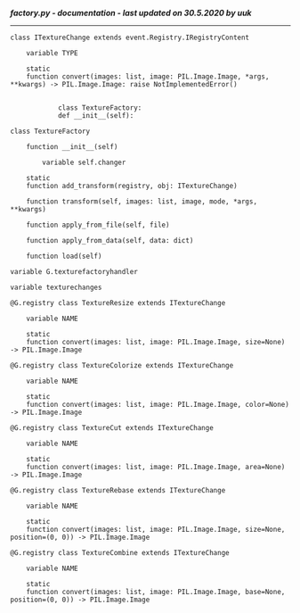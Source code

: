 ***factory.py - documentation - last updated on 30.5.2020 by uuk***
___

    class ITextureChange extends event.Registry.IRegistryContent

        variable TYPE

        static
        function convert(images: list, image: PIL.Image.Image, *args, **kwargs) -> PIL.Image.Image: raise NotImplementedError()
                
                
                class TextureFactory:
                def __init__(self):

    class TextureFactory

        function __init__(self)

            variable self.changer

        static
        function add_transform(registry, obj: ITextureChange)

        function transform(self, images: list, image, mode, *args, **kwargs)

        function apply_from_file(self, file)

        function apply_from_data(self, data: dict)

        function load(self)

    variable G.texturefactoryhandler

    variable texturechanges

    @G.registry class TextureResize extends ITextureChange

        variable NAME

        static
        function convert(images: list, image: PIL.Image.Image, size=None) -> PIL.Image.Image

    @G.registry class TextureColorize extends ITextureChange

        variable NAME

        static
        function convert(images: list, image: PIL.Image.Image, color=None) -> PIL.Image.Image

    @G.registry class TextureCut extends ITextureChange

        variable NAME

        static
        function convert(images: list, image: PIL.Image.Image, area=None) -> PIL.Image.Image

    @G.registry class TextureRebase extends ITextureChange

        variable NAME

        static
        function convert(images: list, image: PIL.Image.Image, size=None, position=(0, 0)) -> PIL.Image.Image

    @G.registry class TextureCombine extends ITextureChange

        variable NAME

        static
        function convert(images: list, image: PIL.Image.Image, base=None, position=(0, 0)) -> PIL.Image.Image